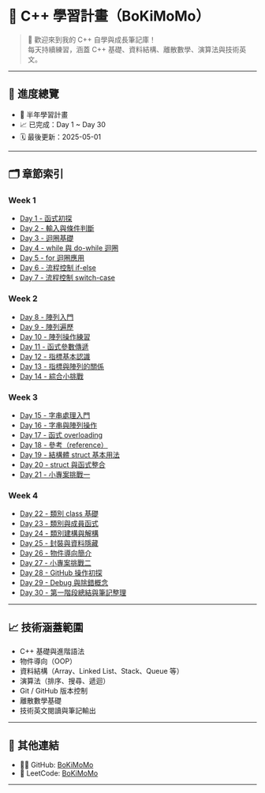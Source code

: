 
# 📘 C++ 學習計畫（BoKiMoMo）

> 🚀 歡迎來到我的 C++ 自學與成長筆記庫！  
> 每天持續練習，涵蓋 C++ 基礎、資料結構、離散數學、演算法與技術英文。

---

## 📅 進度總覽

- 🎯 半年學習計畫
- 📈 已完成：Day 1 ~ Day 30
- 🗓️ 最後更新：2025-05-01

---

## 🗂️ 章節索引

### Week 1
- [Day 1 - 函式初探](week01/Day01/Day01_Notes.md)
- [Day 2 - 輸入與條件判斷](week01/Day02/Day02_Notes.md)
- [Day 3 - 迴圈基礎](week01/Day03/Day03_Notes.md)
- [Day 4 - while 與 do-while 迴圈](week01/Day04/Day04_Notes.md)
- [Day 5 - for 迴圈應用](week01/Day05/Day05_Notes.md)
- [Day 6 - 流程控制 if-else](week01/Day06/Day06_Notes.md)
- [Day 7 - 流程控制 switch-case](week01/Day07/Day07_Notes.md)

### Week 2
- [Day 8 - 陣列入門](week02/Day08/Day08_Notes.md)
- [Day 9 - 陣列遍歷](week02/Day09/Day09_Notes.md)
- [Day 10 - 陣列操作練習](week02/Day10/Day10_Notes.md)
- [Day 11 - 函式參數傳遞](week02/Day11/Day11_Notes.md)
- [Day 12 - 指標基本認識](week02/Day12/Day12_Notes.md)
- [Day 13 - 指標與陣列的關係](week02/Day13/Day13_Notes.md)
- [Day 14 - 綜合小挑戰](week02/Day14/Day14_Notes.md)

### Week 3
- [Day 15 - 字串處理入門](week03/Day15/Day15_Notes.md)
- [Day 16 - 字串與陣列操作](week03/Day16/Day16_Notes.md)
- [Day 17 - 函式 overloading](week03/Day17/Day17_Notes.md)
- [Day 18 - 參考（reference）](week03/Day18/Day18_Notes.md)
- [Day 19 - 結構體 struct 基本用法](week03/Day19/Day19_Notes.md)
- [Day 20 - struct 與函式整合](week03/Day20/Day20_Notes.md)
- [Day 21 - 小專案挑戰一](week03/Day21/Day21_Notes.md)

### Week 4
- [Day 22 - 類別 class 基礎](week04/Day22/Day22_Notes.md)
- [Day 23 - 類別與成員函式](week04/Day23/Day23_Notes.md)
- [Day 24 - 類別建構與解構](week04/Day24/Day24_Notes.md)
- [Day 25 - 封裝與資料隱藏](week04/Day25/Day25_Notes.md)
- [Day 26 - 物件導向簡介](week04/Day26/Day26_Notes.md)
- [Day 27 - 小專案挑戰二](week04/Day27/Day27_Notes.md)
- [Day 28 - GitHub 操作初探](week04/Day28/Day28_Notes.md)
- [Day 29 - Debug 與除錯概念](week04/Day29/Day29_Notes.md)
- [Day 30 - 第一階段總結與筆記整理](week04/Day30/Day30_Notes.md)

---

## 📈 技術涵蓋範圍

- C++ 基礎與進階語法
- 物件導向（OOP）
- 資料結構（Array、Linked List、Stack、Queue 等）
- 演算法（排序、搜尋、遞迴）
- Git / GitHub 版本控制
- 離散數學基礎
- 技術英文閱讀與筆記輸出

---

## 📎 其他連結

- 🧑‍💻 GitHub: [BoKiMoMo](https://github.com/BoKiMoMo)
- 🧠 LeetCode: [BoKiMoMo](https://leetcode.com/BoKiMoMo)

---
